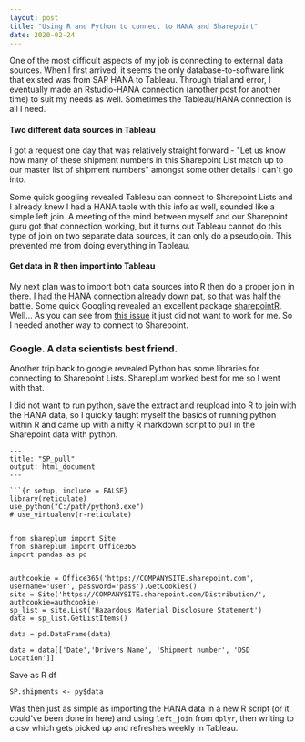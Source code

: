 ```yaml
---
layout: post
title: "Using R and Python to connect to HANA and Sharepoint"
date: 2020-02-24
---
```


One of the most difficult aspects of my job is connecting to external data sources. When I first arrived, it seems the only database-to-software link that existed was from SAP HANA to Tableau. Through trial and error, I eventually made an Rstudio-HANA connection (another post for another time) to suit my needs as well. Sometimes the Tableau/HANA connection is all I need.

#### Two different data sources in Tableau

I got a request one day that was relatively straight forward - "Let us know how many of these shipment numbers in this Sharepoint List match up to our master list of shipment numbers" amongst some other details I can't go into.

Some quick googling revealed Tableau can connect to Sharepoint Lists and I already knew I had a HANA table with this info as well, sounded like a simple left join. A meeting of the mind between myself and our Sharepoint guru got that connection working, but it turns out Tableau cannot do this type of join on two separate data sources, it can only do a pseudojoin. This prevented me from doing everything in Tableau. 

#### Get data in R then import into Tableau

My next plan was to import both data sources into R then do a proper join in there. I had the HANA connection already down pat, so that was half the battle. Some quick Googling revealed an excellent package [sharepointR](https://github.com/LukasK13/sharepointr). Well... As you can see from [this issue](https://github.com/LukasK13/sharepointr/issues/6) it just did not want to work for me. So I needed another way to connect to Sharepoint. 

### Google. A data scientists best friend.

Another trip back to google revealed Python has some libraries for connecting to Sharepoint Lists. Shareplum worked best for me so I went with that. 

I did not want to run python, save the extract and reupload into R to join with the HANA data, so I quickly taught myself the basics of running python within R and came up with a nifty R markdown script to pull in the Sharepoint data with python.

```
---
title: "SP_pull"
output: html_document
---

```{r setup, include = FALSE}
library(reticulate)
use_python("C:/path/python3.exe")
# use_virtualenv(r-reticulate)

```


```{python}

from shareplum import Site
from shareplum import Office365
import pandas as pd


authcookie = Office365('https://COMPANYSITE.sharepoint.com', username='user', password='pass').GetCookies()
site = Site('https://COMPANYSITE.sharepoint.com/Distribution/', authcookie=authcookie)
sp_list = site.List('Hazardous Material Disclosure Statement')
data = sp_list.GetListItems()

data = pd.DataFrame(data)

data = data[['Date','Drivers Name', 'Shipment number', 'DSD Location']]

```

Save as R df

```{r}
SP.shipments <- py$data
```


Was then just as simple as importing the HANA data in a new R script (or it could've been done in here) and using ```left_join``` from ```dplyr```, then writing to a csv which gets picked up and refreshes weekly in Tableau. 
